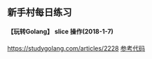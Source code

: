 ## 新手村每日练习

#### 【玩转Golang】 slice 操作(2018-1-7)

https://studygolang.com/articles/2228
[参考代码](https://github.com/xiaoheigou/GoOOTNV/tree/master/monster/golang%E4%BB%A3%E7%A0%81%E7%BB%83%E4%B9%A0)


